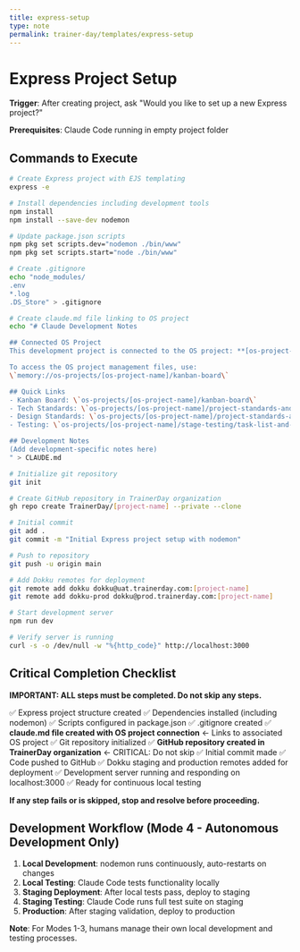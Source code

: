 ```yaml
---
title: express-setup
type: note
permalink: trainer-day/templates/express-setup
---
```


# Express Project Setup

**Trigger**: After creating project, ask "Would you like to set up a new Express project?"

**Prerequisites**: Claude Code running in empty project folder

## Commands to Execute
```bash
# Create Express project with EJS templating
express -e

# Install dependencies including development tools
npm install
npm install --save-dev nodemon

# Update package.json scripts
npm pkg set scripts.dev="nodemon ./bin/www"
npm pkg set scripts.start="node ./bin/www"

# Create .gitignore
echo "node_modules/
.env
*.log
.DS_Store" > .gitignore

# Create claude.md file linking to OS project
echo "# Claude Development Notes

## Connected OS Project
This development project is connected to the OS project: **[os-project-name]**

To access the OS project management files, use:
\`memory://os-projects/[os-project-name]/kanban-board\`

## Quick Links
- Kanban Board: \`os-projects/[os-project-name]/kanban-board\`
- Tech Standards: \`os-projects/[os-project-name]/project-standards-and-dev-notes/tech-standards\`
- Design Standards: \`os-projects/[os-project-name]/project-standards-and-dev-notes/design-standards\`
- Testing: \`os-projects/[os-project-name]/stage-testing/task-list-and-status\`

## Development Notes
(Add development-specific notes here)
" > CLAUDE.md

# Initialize git repository
git init

# Create GitHub repository in TrainerDay organization
gh repo create TrainerDay/[project-name] --private --clone

# Initial commit
git add .
git commit -m "Initial Express project setup with nodemon"

# Push to repository
git push -u origin main

# Add Dokku remotes for deployment
git remote add dokku dokku@uat.trainerday.com:[project-name]
git remote add dokku-prod dokku@prod.trainerday.com:[project-name]

# Start development server
npm run dev

# Verify server is running
curl -s -o /dev/null -w "%{http_code}" http://localhost:3000
```


## Critical Completion Checklist
**IMPORTANT: ALL steps must be completed. Do not skip any steps.**

✅ Express project structure created
✅ Dependencies installed (including nodemon)
✅ Scripts configured in package.json
✅ .gitignore created
✅ **claude.md file created with OS project connection** ← Links to associated OS project
✅ Git repository initialized
✅ **GitHub repository created in TrainerDay organization** ← CRITICAL: Do not skip
✅ Initial commit made
✅ Code pushed to GitHub
✅ Dokku staging and production remotes added for deployment
✅ Development server running and responding on localhost:3000
✅ Ready for continuous local testing

**If any step fails or is skipped, stop and resolve before proceeding.**

## Development Workflow (Mode 4 - Autonomous Development Only)
1. **Local Development**: nodemon runs continuously, auto-restarts on changes
2. **Local Testing**: Claude Code tests functionality locally
3. **Staging Deployment**: After local tests pass, deploy to staging
4. **Staging Testing**: Claude Code runs full test suite on staging
5. **Production**: After staging validation, deploy to production

**Note**: For Modes 1-3, humans manage their own local development and testing processes.